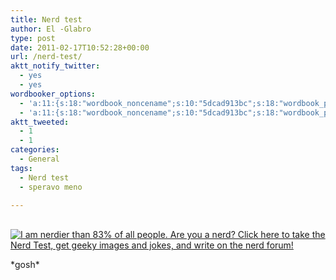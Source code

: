 ```yaml
---
title: Nerd test
author: El -Glabro
type: post
date: 2011-02-17T10:52:28+00:00
url: /nerd-test/
aktt_notify_twitter:
  - yes
  - yes
wordbooker_options:
  - 'a:11:{s:18:"wordbook_noncename";s:10:"5dcad913bc";s:18:"wordbook_page_post";s:4:"-100";s:18:"wordbook_orandpage";s:1:"2";s:23:"wordbook_default_author";s:1:"1";s:23:"wordbook_extract_length";s:3:"300";s:19:"wordbook_actionlink";s:3:"300";s:26:"wordbooker_publish_default";s:2:"on";s:27:"wordbooker_publish_override";s:2:"on";s:18:"wordbook_attribute";s:17:"News@T-hoster.com";s:29:"wordbooker_status_update_text";s:35:": New blog post :  %title% - %link%";s:20:"wordbook_comment_get";s:2:"on";}'
  - 'a:11:{s:18:"wordbook_noncename";s:10:"5dcad913bc";s:18:"wordbook_page_post";s:4:"-100";s:18:"wordbook_orandpage";s:1:"2";s:23:"wordbook_default_author";s:1:"1";s:23:"wordbook_extract_length";s:3:"300";s:19:"wordbook_actionlink";s:3:"300";s:26:"wordbooker_publish_default";s:2:"on";s:27:"wordbooker_publish_override";s:2:"on";s:18:"wordbook_attribute";s:17:"News@T-hoster.com";s:29:"wordbooker_status_update_text";s:35:": New blog post :  %title% - %link%";s:20:"wordbook_comment_get";s:2:"on";}'
aktt_tweeted:
  - 1
  - 1
categories:
  - General
tags:
  - Nerd test
  - speravo meno

---
```

[  
<img decoding="async" src="http://www.nerdtests.com/images/ft/nq/89c3ff0af1.gif" alt="I am nerdier than 83% of all people. Are you a nerd? Click here to take the Nerd Test, get geeky images and jokes, and write on the nerd forum!" />][1] 

\*gosh\*

 [1]: http://www.nerdtests.com/ft_nq.php